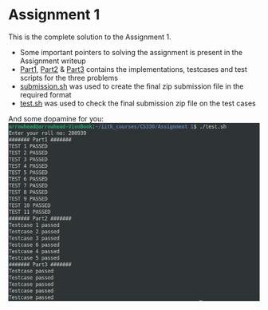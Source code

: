 # Assignment 1
This is the complete solution to the Assignment 1.
- Some important pointers to solving the assignment is present in the Assignment writeup
- [Part1](./Part1/), [Part2](./Part2/) \& [Part3](./Part3/) contains the implementations, testcases and test scripts for the three problems
- [submission.sh](./submission.sh) was used to create the final zip submission file in the required format
- [test.sh](./test.sh) was used to check the final submission zip file on the test cases

And some dopamine for you:
<img src = "./dopamine.png">